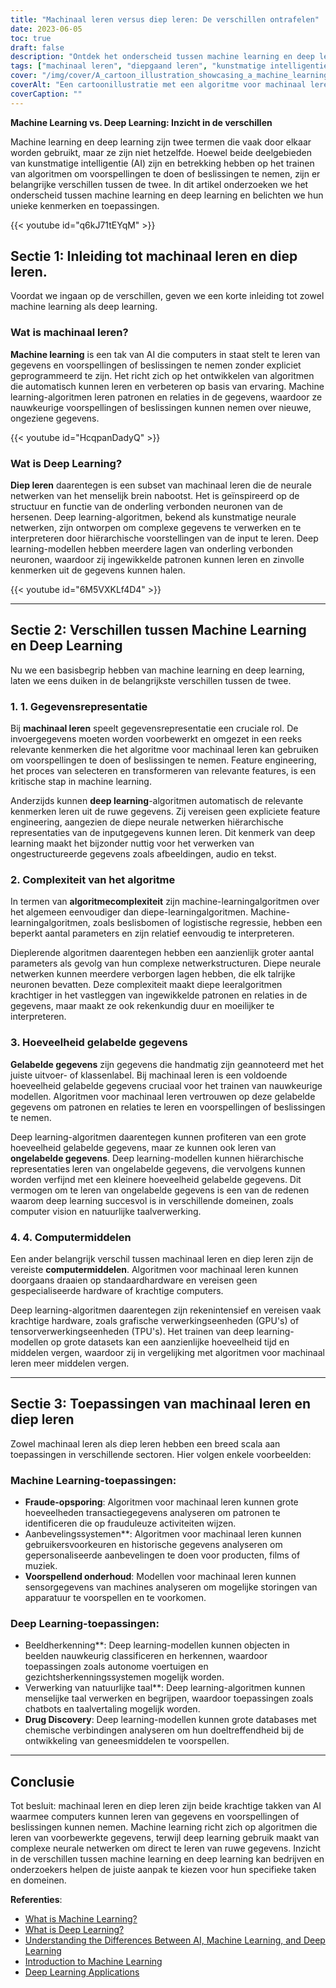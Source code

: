 ```yaml
---
title: "Machinaal leren versus diep leren: De verschillen ontrafelen"
date: 2023-06-05
toc: true
draft: false
description: "Ontdek het onderscheid tussen machine learning en deep learning, twee krachtige takken van AI met unieke kenmerken en toepassingen."
tags: ["machinaal leren", "diepgaand leren", "kunstmatige intelligentie", "AI", "gegevenswetenschap", "algoritme", "neurale netwerken", "feature engineering", "ongestructureerde gegevens", "beslisbomen", "logistische regressie", "gelabelde gegevens", "ongelabelde gegevens", "computermiddelen", "fraudedetectie", "aanbevelingssystemen", "predictief onderhoud", "beeldherkenning", "natuurlijke taalverwerking", "ontdekking van geneesmiddelen", "zakelijke toepassingen", "complexiteit van het algoritme", "gegevensweergave", "overheidsvoorschriften", "computervisie", "gezichtsherkenning", "chatbots", "taalvertaling", "opleidingsmodellen", "voorspellende analyses"]
cover: "/img/cover/A_cartoon_illustration_showcasing_a_machine_learning.png"
coverAlt: "Een cartoonillustratie met een algoritme voor machinaal leren en een diep lerend neuraal netwerk in een vriendschappelijke wedstrijd."
coverCaption: ""
---
```


**Machine Learning vs. Deep Learning: Inzicht in de verschillen**

Machine learning en deep learning zijn twee termen die vaak door elkaar worden gebruikt, maar ze zijn niet hetzelfde. Hoewel beide deelgebieden van kunstmatige intelligentie (AI) zijn en betrekking hebben op het trainen van algoritmen om voorspellingen te doen of beslissingen te nemen, zijn er belangrijke verschillen tussen de twee. In dit artikel onderzoeken we het onderscheid tussen machine learning en deep learning en belichten we hun unieke kenmerken en toepassingen.

{{< youtube id="q6kJ71tEYqM" >}}

## Sectie 1: Inleiding tot machinaal leren en diep leren.

Voordat we ingaan op de verschillen, geven we een korte inleiding tot zowel machine learning als deep learning.

### Wat is machinaal leren?

**Machine learning** is een tak van AI die computers in staat stelt te leren van gegevens en voorspellingen of beslissingen te nemen zonder expliciet geprogrammeerd te zijn. Het richt zich op het ontwikkelen van algoritmen die automatisch kunnen leren en verbeteren op basis van ervaring. Machine learning-algoritmen leren patronen en relaties in de gegevens, waardoor ze nauwkeurige voorspellingen of beslissingen kunnen nemen over nieuwe, ongeziene gegevens.

{{< youtube id="HcqpanDadyQ" >}}

### Wat is Deep Learning?

**Diep leren** daarentegen is een subset van machinaal leren die de neurale netwerken van het menselijk brein nabootst. Het is geïnspireerd op de structuur en functie van de onderling verbonden neuronen van de hersenen. Deep learning-algoritmen, bekend als kunstmatige neurale netwerken, zijn ontworpen om complexe gegevens te verwerken en te interpreteren door hiërarchische voorstellingen van de input te leren. Deep learning-modellen hebben meerdere lagen van onderling verbonden neuronen, waardoor zij ingewikkelde patronen kunnen leren en zinvolle kenmerken uit de gegevens kunnen halen.

{{< youtube id="6M5VXKLf4D4" >}}

______

## Sectie 2: Verschillen tussen Machine Learning en Deep Learning

Nu we een basisbegrip hebben van machine learning en deep learning, laten we eens duiken in de belangrijkste verschillen tussen de twee.

### 1. 1. Gegevensrepresentatie

Bij **machinaal leren** speelt gegevensrepresentatie een cruciale rol. De invoergegevens moeten worden voorbewerkt en omgezet in een reeks relevante kenmerken die het algoritme voor machinaal leren kan gebruiken om voorspellingen te doen of beslissingen te nemen. Feature engineering, het proces van selecteren en transformeren van relevante features, is een kritische stap in machine learning.

Anderzijds kunnen **deep learning**-algoritmen automatisch de relevante kenmerken leren uit de ruwe gegevens. Zij vereisen geen expliciete feature engineering, aangezien de diepe neurale netwerken hiërarchische representaties van de inputgegevens kunnen leren. Dit kenmerk van deep learning maakt het bijzonder nuttig voor het verwerken van ongestructureerde gegevens zoals afbeeldingen, audio en tekst.

### 2. Complexiteit van het algoritme

In termen van **algoritmecomplexiteit** zijn machine-learningalgoritmen over het algemeen eenvoudiger dan diepe-learningalgoritmen. Machine-learningalgoritmen, zoals beslisbomen of logistische regressie, hebben een beperkt aantal parameters en zijn relatief eenvoudig te interpreteren.

Dieplerende algoritmen daarentegen hebben een aanzienlijk groter aantal parameters als gevolg van hun complexe netwerkstructuren. Diepe neurale netwerken kunnen meerdere verborgen lagen hebben, die elk talrijke neuronen bevatten. Deze complexiteit maakt diepe leeralgoritmen krachtiger in het vastleggen van ingewikkelde patronen en relaties in de gegevens, maar maakt ze ook rekenkundig duur en moeilijker te interpreteren.

### 3. Hoeveelheid gelabelde gegevens

**Gelabelde gegevens** zijn gegevens die handmatig zijn geannoteerd met het juiste uitvoer- of klassenlabel. Bij machinaal leren is een voldoende hoeveelheid gelabelde gegevens cruciaal voor het trainen van nauwkeurige modellen. Algoritmen voor machinaal leren vertrouwen op deze gelabelde gegevens om patronen en relaties te leren en voorspellingen of beslissingen te nemen.

Deep learning-algoritmen daarentegen kunnen profiteren van een grote hoeveelheid gelabelde gegevens, maar ze kunnen ook leren van **ongelabelde gegevens**. Deep learning-modellen kunnen hiërarchische representaties leren van ongelabelde gegevens, die vervolgens kunnen worden verfijnd met een kleinere hoeveelheid gelabelde gegevens. Dit vermogen om te leren van ongelabelde gegevens is een van de redenen waarom deep learning succesvol is in verschillende domeinen, zoals computer vision en natuurlijke taalverwerking.

### 4. 4. Computermiddelen

Een ander belangrijk verschil tussen machinaal leren en diep leren zijn de vereiste **computermiddelen**. Algoritmen voor machinaal leren kunnen doorgaans draaien op standaardhardware en vereisen geen gespecialiseerde hardware of krachtige computers.

Deep learning-algoritmen daarentegen zijn rekenintensief en vereisen vaak krachtige hardware, zoals grafische verwerkingseenheden (GPU's) of tensorverwerkingseenheden (TPU's). Het trainen van deep learning-modellen op grote datasets kan een aanzienlijke hoeveelheid tijd en middelen vergen, waardoor zij in vergelijking met algoritmen voor machinaal leren meer middelen vergen.

______

## Sectie 3: Toepassingen van machinaal leren en diep leren

Zowel machinaal leren als diep leren hebben een breed scala aan toepassingen in verschillende sectoren. Hier volgen enkele voorbeelden:

### Machine Learning-toepassingen:
- **Fraude-opsporing**: Algoritmen voor machinaal leren kunnen grote hoeveelheden transactiegegevens analyseren om patronen te identificeren die op frauduleuze activiteiten wijzen.
- Aanbevelingssystemen**: Algoritmen voor machinaal leren kunnen gebruikersvoorkeuren en historische gegevens analyseren om gepersonaliseerde aanbevelingen te doen voor producten, films of muziek.
- **Voorspellend onderhoud**: Modellen voor machinaal leren kunnen sensorgegevens van machines analyseren om mogelijke storingen van apparatuur te voorspellen en te voorkomen.

### Deep Learning-toepassingen:
- Beeldherkenning**: Deep learning-modellen kunnen objecten in beelden nauwkeurig classificeren en herkennen, waardoor toepassingen zoals autonome voertuigen en gezichtsherkenningssystemen mogelijk worden.
- Verwerking van natuurlijke taal**: Deep learning-algoritmen kunnen menselijke taal verwerken en begrijpen, waardoor toepassingen zoals chatbots en taalvertaling mogelijk worden.
- **Drug Discovery**: Deep learning-modellen kunnen grote databases met chemische verbindingen analyseren om hun doeltreffendheid bij de ontwikkeling van geneesmiddelen te voorspellen.

______

## Conclusie

Tot besluit: machinaal leren en diep leren zijn beide krachtige takken van AI waarmee computers kunnen leren van gegevens en voorspellingen of beslissingen kunnen nemen. Machine learning richt zich op algoritmen die leren van voorbewerkte gegevens, terwijl deep learning gebruik maakt van complexe neurale netwerken om direct te leren van ruwe gegevens. Inzicht in de verschillen tussen machine learning en deep learning kan bedrijven en onderzoekers helpen de juiste aanpak te kiezen voor hun specifieke taken en domeinen.

**Referenties**:
- [What is Machine Learning?](https://www.ibm.com/cloud/learn/machine-learning)
- [What is Deep Learning?](https://www.ibm.com/cloud/learn/deep-learning)
- [Understanding the Differences Between AI, Machine Learning, and Deep Learning](https://blogs.nvidia.com/blog/2016/07/29/whats-difference-artificial-intelligence-machine-learning-deep-learning-ai/)
- [Introduction to Machine Learning](https://developers.google.com/machine-learning/crash-course/ml-intro)
- [Deep Learning Applications](https://builtin.com/artificial-intelligence/deep-learning-applications)
